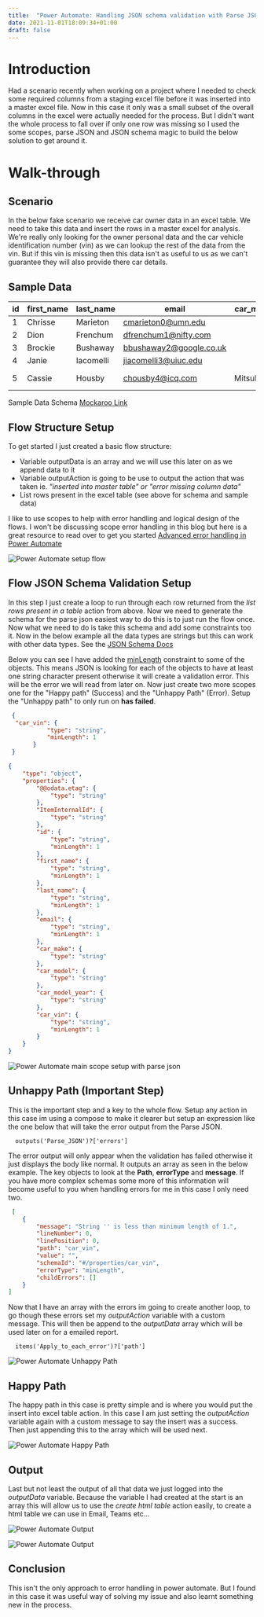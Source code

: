 ```yaml
---
title:  "Power Automate: Handling JSON schema validation with Parse JSON"
date: 2021-11-01T18:09:34+01:00
draft: false
---
```



# Introduction

Had a scenario recently when working on a project where I needed to check some required columns from a staging excel file before it was inserted into a master excel file. Now in this case it only was a small subset of the overall columns in the excel were actually needed for the process. But I didn't want the whole process to fall over if only one row was missing so I used the some scopes, parse JSON and JSON schema magic to build the below solution to get around it.


# Walk-through


## Scenario

In the below fake scenario we receive car owner data in an excel table. We need to take this data and insert the rows in a master excel for analysis. We're really only looking for the owner personal data and the car vehicle identification
number (vin) as we can lookup the rest of the data from the vin. But if this vin is missing then this data isn't as useful to us as we can't guarantee they will also provide there car details.

## Sample Data

| id  | first_name | last_name | email                   | car_make   | car_model        | car_model_year | car_vin           |
| --- | ---------- | --------- | ----------------------- | ---------- | ---------------- | -------------- | ----------------- |
| 1   | Chrisse    | Marieton  | cmarieton0@umn.edu      |            |                  |                | 2G61L5S37E9694881 |
| 2   | Dion       | Frenchum  | dfrenchum1@nifty.com    |            |                  |                | NM0AE8F74E1334359 |
| 3   | Brockie    | Bushaway  | bbushaway2@google.co.uk |            |                  |                | WBAUN1C55DV305824 |
| 4   | Janie      | Iacomelli | jiacomelli3@uiuc.edu    |            |                  |                | WA1AGAFE7CD051379 |
| 5   | Cassie     | Housby    | chousby4@icq.com        | Mitsubishi | Lancer Evolution | 2004           |                   |

Sample Data Schema [Mockaroo Link](https://www.mockaroo.com/1591bbc0)

## Flow Structure Setup

To get started I just created a basic flow structure:

- Variable outputData is an array and we will use this later on as we append data to it
- Variable outputAction is going to be use to output the action that was taken ie. *"inserted into master table" or "error missing column data"*
- List rows present in the excel table (see above for schema and sample data)

I like to use scopes to help with error handling and logical design of the flows. I won't be discussing scope error handling in this blog but here is a great resource to read over to get you started [Advanced error handling in Power Automate](https://www.portiva.nl/portiblog/advanced-error-handling-in-power-automate)

![Power Automate setup flow](https://raw.githubusercontent.com/john-o-keeffe/BlogResources/main/power-automate-handling-json-schema-validation-with-parse-json/pa-setup-01.png)

## Flow JSON Schema Validation Setup

In this step I just create a loop to run through each row returned from the *list rows present in a table* action from above. Now we need to generate the schema for the parse json easiest way to do this is to just run the flow once. Now what we need to do is take this schema and add some constraints too it. Now in the below example all the data types are strings but this can work with other data types. See the [JSON Schema Docs](https://json-schema.org/understanding-json-schema/index.html)

Below you can see I have added the [minLength](https://json-schema.org/understanding-json-schema/reference/string.html#id5) constraint to some of the objects. This means JSON is looking for each of the objects to have at least one string character present otherwise it will create a validation error. This will be the error we will read from later on. Now just create two more scopes one for the "Happy path" (Success) and the "Unhappy Path" (Error). Setup the "Unhappy path" to only run on **has failed**.

 ```json
  {
   "car_vin": {
            "type": "string",
            "minLength": 1
        }
  }
```

```json
{
    "type": "object",
    "properties": {
        "@@odata.etag": {
            "type": "string"
        },
        "ItemInternalId": {
            "type": "string"
        },
        "id": {
            "type": "string",
            "minLength": 1
        },
        "first_name": {
            "type": "string",
            "minLength": 1
        },
        "last_name": {
            "type": "string",
            "minLength": 1
        },
        "email": {
            "type": "string",
            "minLength": 1
        },
        "car_make": {
            "type": "string"
        },
        "car_model": {
            "type": "string"
        },
        "car_model_year": {
            "type": "string"
        },
        "car_vin": {
            "type": "string",
            "minLength": 1
        }
    }
}
```

![Power Automate main scope setup with parse json](https://raw.githubusercontent.com/john-o-keeffe/BlogResources/main/power-automate-handling-json-schema-validation-with-parse-json/pa-main-scope-loop-parse.png)



## Unhappy Path (Important Step)

This is the important step and a key to the whole flow. Setup any action in this case im using a compose to make it clearer but setup an expression like the one below that will take the error output from the Parse JSON. 

```plain
  outputs('Parse_JSON')?['errors']
```
The error output will only appear when the validation has failed otherwise it just displays the body like normal. It outputs an array as seen in the below example. The key objects to look at the **Path**, **errorType** and **message**. If you have more complex schemas some more of this information will become useful to you when handling errors for me in this case I only need two.

```json
 [
    {
        "message": "String '' is less than minimum length of 1.",
        "lineNumber": 0,
        "linePosition": 0,
        "path": "car_vin",
        "value": "",
        "schemaId": "#/properties/car_vin",
        "errorType": "minLength",
        "childErrors": []
    }
]
```

Now that I have an array with the errors im going to create another loop, to go though these errors set my *outputAction* variable with a custom message. This will then be append to the *outputData* array which will be used later on for a emailed report.

```plain
  items('Apply_to_each_error')?['path']
```

![Power Automate Unhappy Path](https://raw.githubusercontent.com/john-o-keeffe/BlogResources/main/power-automate-handling-json-schema-validation-with-parse-json/pa-unhappy-path.png)


## Happy Path

The happy path in this case is pretty simple and is where you would put the insert into excel table action. In this case I am just setting the *outputAction* variable again with a custom message to say the insert was a success. Then just appending this to the array which will be used next.


![Power Automate Happy Path](https://raw.githubusercontent.com/john-o-keeffe/BlogResources/main/power-automate-handling-json-schema-validation-with-parse-json/pa-happy-path.png)



## Output

Last but not least the output of all that data we just logged into the *outputData* variable. Because the variable I had created at the start is an array this will allow us to use the *create html table* action easily, to create a html table we can use in Email, Teams etc...



![Power Automate Output](https://raw.githubusercontent.com/john-o-keeffe/BlogResources/main/power-automate-handling-json-schema-validation-with-parse-json/pa-output.png)

![Power Automate Output](https://raw.githubusercontent.com/john-o-keeffe/BlogResources/main/power-automate-handling-json-schema-validation-with-parse-json/pa-email-report.png)


## Conclusion

This isn't the only approach to error handling in power automate. But I found in this case it was useful way of solving my issue and also learnt something new in the process.